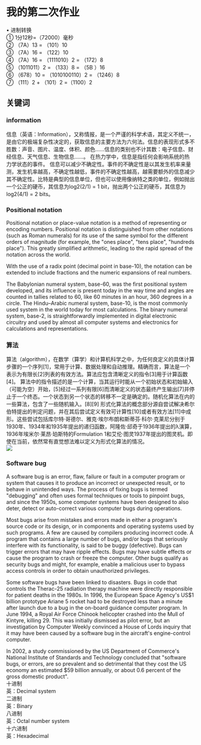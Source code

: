 # 我的第二次作业     

     
    
• 进制转换   
① 1分12秒=（72000）毫秒  
② （7A）13 = （101）10      
③ （7A）16 = （122）10    
④ （7A）16 = （1111010）2 = （172）8    
⑤ （1011011）2 = （133）8 = （5B ）16     
⑥ （678）10 = （1010100110）2 = （1246）8        
⑦ （111）2 + （101）2 =（1100）2

## 关键词     
### information    
信息（英语：Information），又称情报，是一个严谨的科学术语，其定义不统一，是由它的极端复杂性决定的，获取信息的主要方法为六何法。信息的表现形式多不胜数：声音、图片、温度、体积、颜色……信息的类别也不计其数：电子信息、财经信息、天气信息、生物信息……。
在热力学中，信息是指任何会影响系统的热力学状态的事件。
信息可以减少不确定性。事件的不确定性是以其发生机率来量测，发生机率越高，不确定性越低，事件的不确定性越高，越需要额外的信息减少其不确定性。比特是典型的信息单位，但也可以使用像纳特之类的单位，例如抛出一个公正的硬币，其信息为log2(2/1) = 1 bit，抛出两个公正的硬币，其信息为log2(4/1) = 2 bits。    
### Positional notation    
Positional notation or place-value notation is a method of representing or encoding numbers. Positional notation is distinguished from other notations (such as Roman numerals) for its use of the same symbol for the different orders of magnitude (for example, the "ones place", "tens place", "hundreds place"). This greatly simplified arithmetic, leading to the rapid spread of the notation across the world.

With the use of a radix point (decimal point in base-10), the notation can be extended to include fractions and the numeric expansions of real numbers.

The Babylonian numeral system, base-60, was the first positional system developed, and its influence is present today in the way time and angles are counted in tallies related to 60, like 60 minutes in an hour, 360 degrees in a circle. The Hindu–Arabic numeral system, base-10, is the most commonly used system in the world today for most calculations. The binary numeral system, base-2, is straightforwardly implemented in digital electronic circuitry and used by almost all computer systems and electronics for calculations and representations.    
### 算法    
算法（algorithm），在数学（算学）和计算机科学之中，为任何良定义的具体计算步骤的一个序列[1]，常用于计算、数据处理和自动推理。精确而言，算法是一个表示为有限长[2]列表的有效方法。算法应包含清晰定义的指令[3]用于计算函数[4]。
算法中的指令描述的是一个计算，当其运行时能从一个初始状态和初始输入（可能为空）开始，[5]经过一系列有限[6]而清晰定义的状态最终产生输出[7]并停止于一个终态。一个状态到另一个状态的转移不一定是确定的。随机化算法在内的一些算法，包含了一些随机输入。[8][9]
形式化算法的概念部分源自尝试解决希尔伯特提出的判定问题，并在其后尝试定义有效可计算性[10]或者有效方法[11]中成形。这些尝试包括库尔特·哥德尔、雅克·埃尔布朗和斯蒂芬·科尔·克莱尼分别于1930年、1934年和1935年提出的递归函数，阿隆佐·邱奇于1936年提出的λ演算，1936年埃米尔·莱昂·珀斯特的Formulation 1和艾伦·图灵1937年提出的图灵机。即使在当前，依然常有直觉想法难以定义为形式化算法的情况。    
![](https://upload.wikimedia.org/wikipedia/commons/thumb/1/15/LampFlowchart_ZhS.svg/250px-LampFlowchart_ZhS.svg.png)    
### Software bug  
A software bug is an error, flaw, failure or fault in a computer program or system that causes it to produce an incorrect or unexpected result, or to behave in unintended ways. The process of fixing bugs is termed "debugging" and often uses formal techniques or tools to pinpoint bugs, and since the 1950s, some computer systems have been designed to also deter, detect or auto-correct various computer bugs during operations.
        
Most bugs arise from mistakes and errors made in either a program's source code or its design, or in components and operating systems used by such programs. A few are caused by compilers producing incorrect code. A program that contains a large number of bugs, and/or bugs that seriously interfere with its functionality, is said to be buggy (defective). Bugs can trigger errors that may have ripple effects. Bugs may have subtle effects or cause the program to crash or freeze the computer. Other bugs qualify as security bugs and might, for example, enable a malicious user to bypass access controls in order to obtain unauthorized privileges.
        
Some software bugs have been linked to disasters. Bugs in code that controls the Therac-25 radiation therapy machine were directly responsible for patient deaths in the 1980s. In 1996, the European Space Agency's US$1 billion prototype Ariane 5 rocket had to be destroyed less than a minute after launch due to a bug in the on-board guidance computer program. In June 1994, a Royal Air Force Chinook helicopter crashed into the Mull of Kintyre, killing 29. This was initially dismissed as pilot error, but an investigation by Computer Weekly convinced a House of Lords inquiry that it may have been caused by a software bug in the aircraft's engine-control computer.
        
In 2002, a study commissioned by the US Department of Commerce's National Institute of Standards and Technology concluded that "software bugs, or errors, are so prevalent and so detrimental that they cost the US economy an estimated $59 billion annually, or about 0.6 percent of the gross domestic product".     
十进制     
英：Decimal system      
二进制     
英：Binary       
八进制     
英：Octal number system     
十六进制         
英：Hexadecimal        